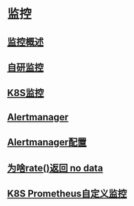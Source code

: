 # 监控

## [监控概述](./监控概述.md)

## [自研监控](./自研监控.md)

## [K8S监控](./K8S监控.md)

## [Alertmanager](./alertmanager.md)

## [Alertmanager配置](./alertmanager配置.md)

## [为啥rate()返回 no data](./promql_rate.md)

## [K8S Prometheus自定义监控](./additional-scrape-configs.md)
